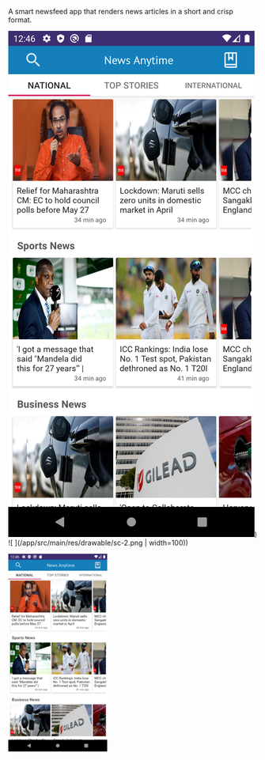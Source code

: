 A smart newsfeed app that renders news articles in a short and crisp format.

![ ](/app/src/main/res/drawable/sc-1.png)) ![ ](/app/src/main/res/drawable/sc-2.png | width=100))

<img src="/app/src/main/res/drawable/sc-1.png" width="200" height="400" />
